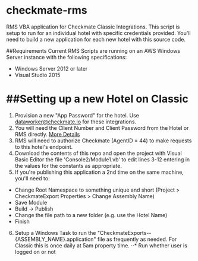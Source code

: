 # checkmate-rms
RMS VBA application for Checkmate Classic Integrations. This script is setup to run for an individual hotel with specific credentials provided.  You'll need to build a new application for each new hotel with this source code. 

##Requirements
Current RMS Scripts are running on an AWS Windows Server instance with the following specifications:
  * Windows Server 2012 or later
  * Visual Studio 2015

##Setting up a new Hotel on Classic
===================================
1. Provision a new "App Password" for the hotel. Use dataworker@checkmate.io for these integrations.
2. You will need the Client Number and Client Password from the Hotel or RMS directly.  [More Details](https://www.dropbox.com/s/tuh9iey91mbcnjt/RMS-Arrivals-%26-Inventory-Reports.pdf?dl=0)
3. RMS will need to authorize Checkmate (AgentID = 44) to make requests to this hotel's endpoint.
4. Download the contents of this repo and open the project with Visual Basic Editor the file 'Console2/Module1.vb' to edit lines 3-12 entering in the values for the constants as appropriate.
5. If you're publishing this application a 2nd time on the same machine, you'll need to:
  * Change Root Namespace to something unique and short (Project > CheckmateExport Properties > Change Assembly Name)
  * Save Module
  * Build -> Publish
  * Change the file path to a new folder (e.g. use the Hotel Name)
  * Finish

6. Setup a Windows Task to run the "CheckmateExports--{ASSEMBLY_NAME}.application" file as frequently as needed.  For Classic this is once daily at 5am property time.
⋅⋅* Run whether user is logged on or not


